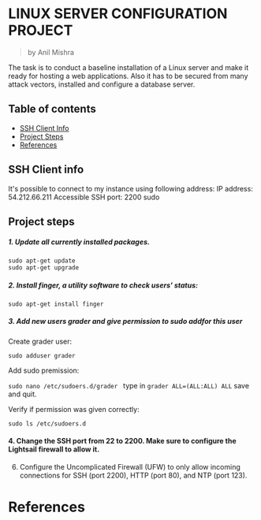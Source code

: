 # LINUX SERVER CONFIGURATION PROJECT
> by Anil Mishra

The task is to conduct a baseline installation of a Linux server and make it ready for hosting  a web applications. Also it has to be secured from many attack vectors, installed and configure a database server.


## Table of contents

- [SSH Client Info](#ssh-client-info)
- [Project Steps](#project-steps)
- [References](#references)


## SSH Client info

It's possible to connect to my instance using following address:
IP address: 54.212.66.211
Accessible SSH port: 2200
sudo
## Project steps

##### 1. Update all currently installed packages.
```
sudo apt-get update
sudo apt-get upgrade
```

##### 2. Install finger, a utility software to check users' status:
``sudo apt-get install finger``

##### 3. Add new users grader and give permission to sudo addfor this user
Create grader user:

``sudo adduser grader``

Add sudo premission:

``sudo nano /etc/sudoers.d/grader `` type in ``grader ALL=(ALL:ALL) ALL`` save and quit.

Verify if permission was given correctly:

``sudo ls /etc/sudoers.d``



#### 4. Change the SSH port from 22 to 2200. Make sure to configure the Lightsail firewall to allow it.

6. Configure the Uncomplicated Firewall (UFW) to only allow incoming connections for SSH (port 2200), HTTP (port 80), and NTP (port 123).



# References

